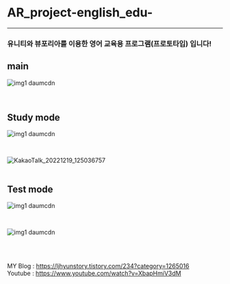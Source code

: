 # AR_project-english_edu-
***
### 유니티와 뷰포리아를 이용한 영어 교육용 프로그램(프로토타입) 입니다!

## main
![img1 daumcdn](https://user-images.githubusercontent.com/100923108/208343027-6664856e-899d-4541-bc50-3d1050c0709e.png)

<br>

## Study mode
![img1 daumcdn](https://user-images.githubusercontent.com/100923108/208342942-881da9a8-dced-428d-b89e-bd07c10323b0.jpg)

<br>

![KakaoTalk_20221219_125036757](https://user-images.githubusercontent.com/100923108/208344169-7abc0c18-72b5-4784-bc74-a85605158f76.jpg)
<br>
<br>
## Test mode
![img1 daumcdn](https://user-images.githubusercontent.com/100923108/208342945-0a387735-51ed-454f-a605-6e0c37f2dd05.png)

<br>

![img1 daumcdn](https://user-images.githubusercontent.com/100923108/208343018-7bb54741-3022-4684-a351-27c96ea89f4a.jpg)

<br>
<br>


MY Blog : https://ljhyunstory.tistory.com/234?category=1265016
<br>
Youtube : https://www.youtube.com/watch?v=XbapHmiV3dM
